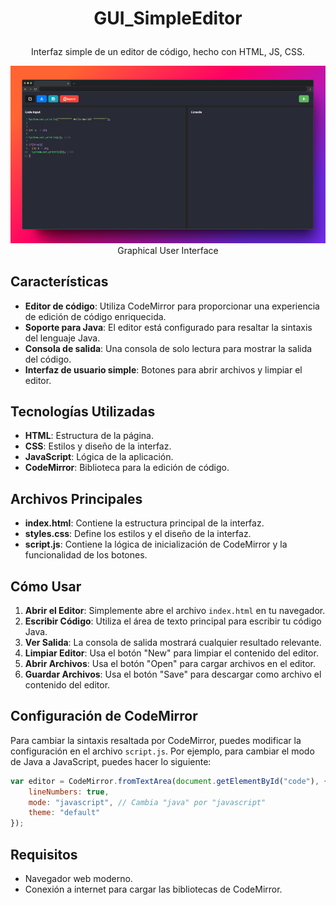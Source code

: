 # <p align="center"> GUI_SimpleEditor </p>

<p align="center">
    Interfaz simple de un editor de código, hecho con HTML, JS, CSS.
</p>

<p align="center">
    <img src="imgs/GUI.jpg" width="auto">
    <br>
    <text> Graphical User Interface </text>
</p>

## Características

- **Editor de código**: Utiliza CodeMirror para proporcionar una experiencia de edición de código enriquecida.
- **Soporte para Java**: El editor está configurado para resaltar la sintaxis del lenguaje Java.
- **Consola de salida**: Una consola de solo lectura para mostrar la salida del código.
- **Interfaz de usuario simple**: Botones para abrir archivos y limpiar el editor.

## Tecnologías Utilizadas

- **HTML**: Estructura de la página.
- **CSS**: Estilos y diseño de la interfaz.
- **JavaScript**: Lógica de la aplicación.
- **CodeMirror**: Biblioteca para la edición de código.


## Archivos Principales

- **index.html**: Contiene la estructura principal de la interfaz.
- **styles.css**: Define los estilos y el diseño de la interfaz.
- **script.js**: Contiene la lógica de inicialización de CodeMirror y la funcionalidad de los botones.

## Cómo Usar

1. **Abrir el Editor**: Simplemente abre el archivo `index.html` en tu navegador.
2. **Escribir Código**: Utiliza el área de texto principal para escribir tu código Java.
3. **Ver Salida**: La consola de salida mostrará cualquier resultado relevante.
4. **Limpiar Editor**: Usa el botón "New" para limpiar el contenido del editor.
5. **Abrir Archivos**: Usa el botón "Open" para cargar archivos en el editor.
6. **Guardar Archivos**: Usa el botón "Save" para descargar como archivo el contenido del editor.

## Configuración de CodeMirror

Para cambiar la sintaxis resaltada por CodeMirror, puedes modificar la configuración en el archivo `script.js`. Por ejemplo, para cambiar el modo de Java a JavaScript, puedes hacer lo siguiente:

```javascript
var editor = CodeMirror.fromTextArea(document.getElementById("code"), {
    lineNumbers: true,
    mode: "javascript", // Cambia "java" por "javascript"
    theme: "default"
});
```

## Requisitos

- Navegador web moderno.
- Conexión a internet para cargar las bibliotecas de CodeMirror.